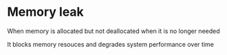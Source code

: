 # Memory leak

When memory is allocated but not deallocated when it is no longer needed

It blocks memory resouces and degrades system performance over time
